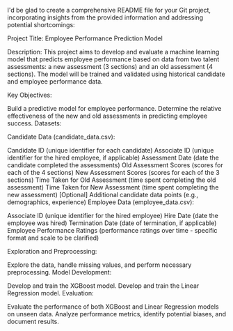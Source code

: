 I'd be glad to create a comprehensive README file for your Git project, incorporating insights from the provided information and addressing potential shortcomings:

Project Title: Employee Performance Prediction Model

Description:
This project aims to develop and evaluate a machine learning model that predicts employee performance based on data from two talent assessments: a new assessment (3 sections) and an old assessment (4 sections). The model will be trained and validated using historical candidate and employee performance data.

Key Objectives:

Build a predictive model for employee performance.
Determine the relative effectiveness of the new and old assessments in predicting employee success.
Datasets:

Candidate Data (candidate_data.csv):

Candidate ID (unique identifier for each candidate)
Associate ID (unique identifier for the hired employee, if applicable)
Assessment Date (date the candidate completed the assessments)
Old Assessment Scores (scores for each of the 4 sections)
New Assessment Scores (scores for each of the 3 sections)
Time Taken for Old Assessment (time spent completing the old assessment)
Time Taken for New Assessment (time spent completing the new assessment)
[Optional] Additional candidate data points (e.g., demographics, experience)
Employee Data (employee_data.csv):

Associate ID (unique identifier for the hired employee)
Hire Date (date the employee was hired)
Termination Date (date of termination, if applicable)
Employee Performance Ratings (performance ratings over time - specific format and scale to be clarified)



Exploration and Preprocessing:

Explore the data, handle missing values, and perform necessary preprocessing.
Model Development:

Develop and train the XGBoost model.
Develop and train the Linear Regression model.
Evaluation:

Evaluate the performance of both XGBoost and Linear Regression models on unseen data. Analyze performance metrics, identify potential biases, and document results.

